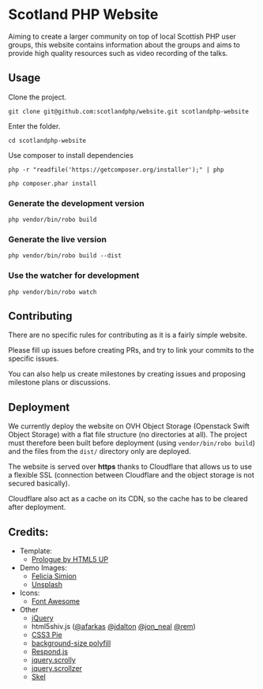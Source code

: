 # Scotland PHP Website
Aiming to create a larger community on top of local Scottish PHP user groups, this website contains information about the groups and aims to provide high quality resources such as video recording of the talks.

## Usage
Clone the project.

```
git clone git@github.com:scotlandphp/website.git scotlandphp-website
```

Enter the folder.

```
cd scotlandphp-website
```

Use composer to install dependencies

```
php -r "readfile('https://getcomposer.org/installer');" | php
```

```
php composer.phar install
```

### Generate the development version

```
php vendor/bin/robo build
```

### Generate the live version

```
php vendor/bin/robo build --dist
```

### Use the watcher for development

```
php vendor/bin/robo watch
```

## Contributing
There are no specific rules for contributing as it is a fairly simple website.

Please fill up issues before creating PRs, and try to link your commits to the specific issues.

You can also help us create milestones by creating issues and proposing milestone plans or discussions.

## Deployment
We currently deploy the website on OVH Object Storage (Openstack Swift Object Storage) with a flat file structure (no directories at all). The project must therefore been built before deployment (using `vendor/bin/robo build`) and the files from the `dist/` directory only are deployed.

The website is served over **https** thanks to Cloudflare that allows us to use a flexible SSL (connection between Cloudflare and the object storage is not secured basically).

Cloudflare also act as a cache on its CDN, so the cache has to be cleared after deployment.

## Credits:
 * Template:
 	* [Prologue by HTML5 UP](http://html5up.net/prologue)
 * Demo Images:
	* [Felicia Simion](http://ineedchemicalx.deviantart.com/)
	* [Unsplash](https://unsplash.com/)
 * Icons:
	* [Font Awesome](http://fortawesome.github.io/Font-Awesome/)
 * Other
	* [jQuery](https://jquery.com/)
	* html5shiv.js ([@afarkas](https://twitter.com/afarkas) [@jdalton](https://twitter.com/jdalton) [@jon_neal](https://twitter.com/jon_neal) [@rem](https://twitter.com/rem))
	* [CSS3 Pie](http://css3pie.com/)
	* [background-size polyfill](https://github.com/louisremi)
	* [Respond.js](https://github.com/scottjehl/Respond)
	* [jquery.scrolly](http://n33.co/)
	* [jquery.scrollzer](http://n33.co/)
	* [Skel](https://github.com/n33/skel)